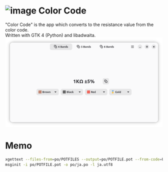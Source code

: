 # ![image](https://raw.githubusercontent.com/oyajun/color-code/216d995feeff738eeae765b12027cfe9cf87cbaf/data/icons/hicolor/scalable/apps/com.oyajun.ColorCode.svg) Color Code

"Color Code" is the app which converts to the resistance value from the color code.  
Written with GTK 4 (Python) and libadwaita.
![image](https://raw.githubusercontent.com/oyajun/color-code/main/data/screenshots/screenshot1.png)


# Memo
```bash
xgettext --files-from=po/POTFILES --output=po/POTFILE.pot --from-code=UTF-8 --add-comments --keyword=_ --keyword=C_:1c,2
msginit -i po/POTFILE.pot -o po/ja.po -l ja.utf8
```
